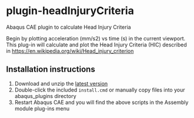 # plugin-headInjuryCriteria
Abaqus CAE plugin to calculate Head Injury Criteria

Begin by plotting acceleration (mm/s2) vs time (s) in the current viewport.
This plug-in will calculate and plot the Head Injury Criteria (HIC)
described in https://en.wikipedia.org/wiki/Head_injury_criterion

## Installation instructions

1. Download and unzip the [latest version](https://github.com/costerwi/plugin-headInjuryCriteria/releases/latest)
2. Double-click the included `install.cmd` or manually copy files into your abaqus_plugins directory
3. Restart Abaqus CAE and you will find the above scripts in the Assembly module plug-ins menu
